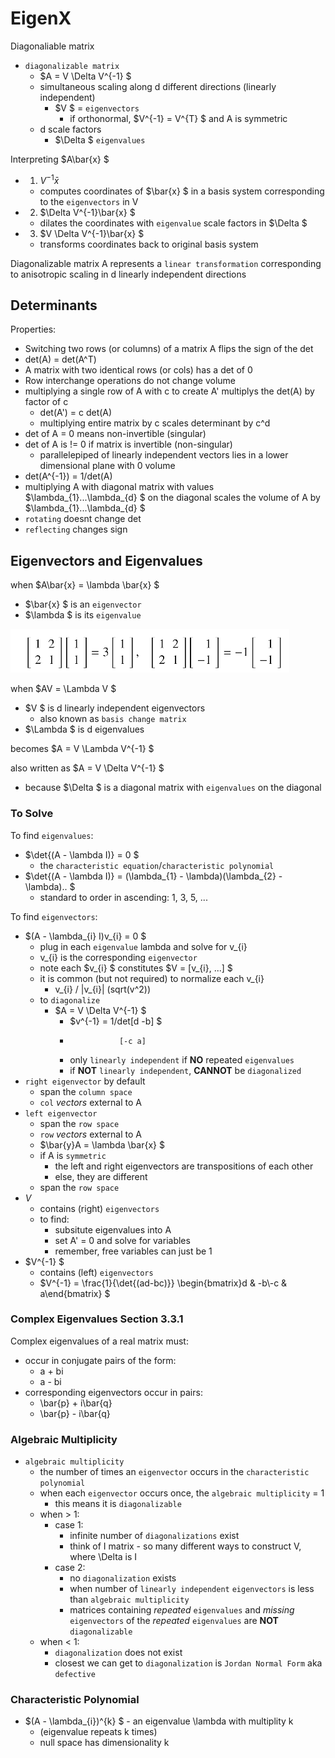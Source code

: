 # EigenX

Diagonaliable matrix

- `diagonalizable matrix`
  - $A = V \Delta V^{-1} $
  - simultaneous scaling along d different directions (linearly independent)
    - $V $ = `eigenvectors`
      - if orthonormal, $V^{-1} = V^{T} $ and A is symmetric
  - d scale factors
    - $\Delta $ `eigenvalues`

Interpreting $A\bar{x} $

- 1. $V^{-1}\bar{x}$
  - computes coordinates of $\bar{x} $ in a basis system corresponding to the `eigenvectors` in V
- 2. $\Delta V^{-1}\bar{x} $
  - dilates the coordinates with `eigenvalue` scale factors in $\Delta $
- 3. $V \Delta V^{-1}\bar{x} $
  - transforms coordinates back to original basis system

Diagonalizable matrix A represents a `linear transformation` corresponding to anisotropic scaling in d linearly independent directions

## Determinants

Properties:

- Switching two rows (or columns) of a matrix A flips the sign of the det
- det(A) = det(A^T)
- A matrix with two identical rows (or cols) has a det of 0
- Row interchange operations do not change volume
- multiplying a single row of A with c to create A' multiplys the det(A) by factor of c
  - det(A') = c det(A)
  - multiplying entire matrix by c scales determinant by c^d
- det of A = 0 means non-invertible (singular)
- det of A is != 0 if matrix is invertible (non-singular)
  - parallelepiped of linearly independent vectors lies in a lower dimensional plane with 0 volume
- det(A^{-1}) = 1/det(A)
- multiplying A with diagonal matrix with values $\lambda_{1}...\lambda_{d} $ on the diagonal scales the volume of A by $\lambda_{1}...\lambda_{d} $
- `rotating` doesnt change det
- `reflecting` changes sign

## Eigenvectors and Eigenvalues

when $A\bar{x} = \lambda \bar{x} $

- $\bar{x} $ is an `eigenvector`
- $\lambda $ is its `eigenvalue`

![alt-text](./3_3_eigenvectors_eigenvalues.PNG)

when $AV = \Lambda V $

- $V $ is d linearly independent eigenvectors
  - also known as `basis change matrix`
- $\Lambda $ is d eigenvalues

becomes $A = V \Lambda V^{-1} $

also written as $A = V \Delta V^{-1}  $

- because $\Delta $ is a diagonal matrix with `eigenvalues` on the diagonal

### To Solve

To find `eigenvalues`:

- $\det{(A - \lambda I)} = 0 $
  - the `characteristic equation`/`characteristic polynomial`
- $\det{(A - \lambda I)} = (\lambda_{1} - \lambda)(\lambda_{2} - \lambda).. $
  - standard to order in ascending: 1, 3, 5, ...

To find `eigenvectors`:

- $(A - \lambda_{i} I)v_{i} = 0  $
  - plug in each `eigenvalue` lambda and solve for v_{i}
  - v_{i} is the corresponding `eigenvector`
  - note each $v_{i} $ constitutes $V = [v_{i}, ...] $
  - it is common (but not required) to normalize each v_{i}
    - v_{i} / \|v_{i}\| (sqrt(v^2))
  - to `diagonalize`
    - $A = V \Delta V^{-1} $
      - $v^{-1} = 1/det[d -b] $
      -                [-c a]
      - only `linearly independent` if **NO** repeated `eigenvalues`
      - if **NOT** `linearly independent`, **CANNOT** be `diagonalized`
- `right eigenvector` by default
  - span the `column space`
  - `col` *vectors* external to A
- `left eigenvector`
  - span the `row space`
  - `row` *vectors* external to A
  - $\bar{y}A = \lambda \bar{x}  $
  - if A is `symmetric`
    - the left and right eigenvectors are transpositions of each other
    - else, they are different
  - span the `row space`
- $V$
  - contains (right) `eigenvectors`
  - to find:
    - subsitute eigenvalues into A
    - set A' = 0 and solve for variables
    - remember, free variables can just be 1
- $V^{-1} $
  - contains (left) `eigenvectors`
  - $V^{-1} = \frac{1}{\det{(ad-bc)}} \begin{bmatrix}d & -b\\-c & a\end{bmatrix} $

### Complex Eigenvalues Section 3.3.1

Complex eigenvalues of a real matrix must:

- occur in conjugate pairs of the form:
  - a + bi
  - a - bi
- corresponding eigenvectors occur in pairs:
  - \bar{p} + i\bar{q}
  - \bar{p} - i\bar{q}

### Algebraic Multiplicity

- `algebraic multiplicity`
  - the number of times an `eigenvector` occurs in the `characteristic polynomial`
  - when each `eigenvector` occurs once, the `algebraic multiplicity` = 1
    - this means it is `diagonalizable`
  - when > 1:
    - case 1:
      - infinite number of `diagonalizations` exist
      - think of I matrix - so many different ways to construct V, where \Delta is I
    - case 2:
      - no `diagonalization` exists
      - when number of `linearly independent` `eigenvectors` is less than `algebraic multiplicity`
      - matrices containing *repeated* `eigenvalues` and *missing* `eigenvectors` of the *repeated* `eigenvalues` are **NOT** `diagonalizable`
  - when < 1:
    - `diagonalization` does not exist
    - closest we can get to `diagonalization` is `Jordan Normal Form` aka `defective`

### Characteristic Polynomial

- $(A - \lambda_{i})^{k} $ - an eigenvalue \lambda with multiplity k
  - (eigenvalue repeats k times)
  - null space has dimensionality k
